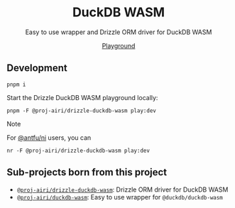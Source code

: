 <h1 align="center">DuckDB WASM</h1>

<p align="center">
Easy to use wrapper and Drizzle ORM driver for DuckDB WASM
</p>

<div align="center">

[Playground](https://drizzle-orm-duckdb-wasm.netlify.app/)

</div>

## Development

```shell
pnpm i
```

Start the Drizzle DuckDB WASM playground locally:

```shell
pnpm -F @proj-airi/drizzle-duckdb-wasm play:dev
```

> [!NOTE]
>
> For [@antfu/ni](https://github.com/antfu-collective/ni) users, you can
>
> ```shell
> nr -F @proj-airi/drizzle-duckdb-wasm play:dev
> ```

## Sub-projects born from this project

- [`@proj-airi/drizzle-duckdb-wasm`](https://github.com/proj-airi/duckdb-wasm/main/packages/drizzle-duckdb-wasm/README.md): Drizzle ORM driver for DuckDB WASM
- [`@proj-airi/duckdb-wasm`](https://github.com/proj-airi/duckdb-wasm/tree/main/packages/duckdb-wasm/README.md): Easy to use wrapper for `@duckdb/duckdb-wasm`
